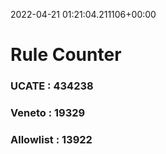 2022-04-21 01:21:04.211106+00:00
# Rule Counter 
 ### UCATE : 434238

 ### Veneto : 19329

 ### Allowlist : 13922